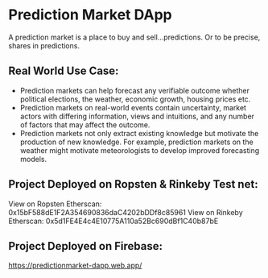 # Prediction Market DApp
A prediction market is a place to buy and sell…predictions. Or to be precise, shares in predictions.

## Real World Use Case:
- Prediction markets can help forecast any verifiable outcome whether political elections, the weather, economic growth, housing prices etc.
- Prediction markets on real-world events contain uncertainty, market actors with differing information, views and intuitions, and any number of factors that may affect the outcome.
- Prediction markets not only extract existing knowledge but motivate the production of new knowledge. For example, prediction markets on the weather might motivate meteorologists to develop improved forecasting models.

## Project Deployed on Ropsten & Rinkeby Test net:
View on Ropsten Etherscan: 0x15bF588dE1F2A354690836daC4202bDDf8c85961
View on Rinkeby Etherscan: 0x5d1FE4E4c4E10775A110a52Bc690dBf1C40b87bE

## Project Deployed on Firebase:
https://predictionmarket-dapp.web.app/ 